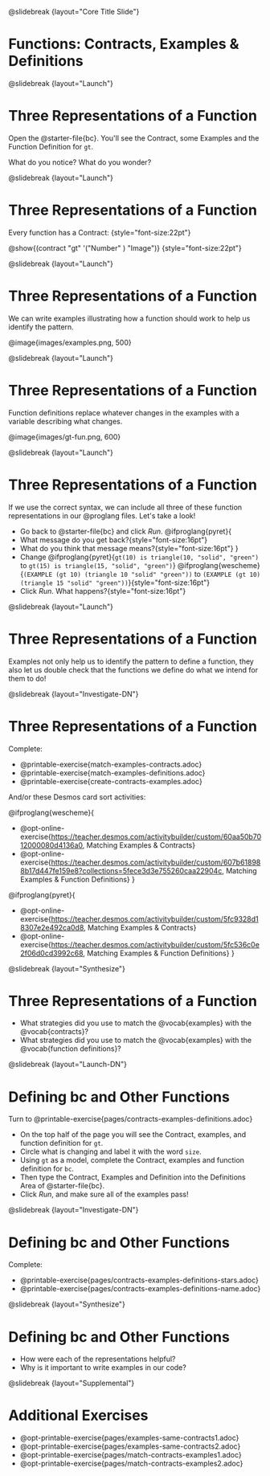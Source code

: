 @slidebreak
{layout="Core Title Slide"}
# Functions: Contracts, Examples & Definitions

<!--
To learn more about how to use PearDeck, and how to view the embedded links on these slides without going into present mode visit https://help.peardeck.com/en
-->
@slidebreak
{layout="Launch"}
# Three Representations of a Function

Open the @starter-file{bc}. You'll see the Contract, some Examples and the Function Definition for `gt`.

What do you notice? What do you wonder?

@slidebreak
{layout="Launch"}
# Three Representations of a Function

Every function has a Contract: {style="font-size:22pt"}


@show{(contract "gt" '("Number" ) "Image")} {style="font-size:22pt"}

@slidebreak
{layout="Launch"}
# Three Representations of a Function

We can write examples illustrating how a function should work to help us identify the pattern.


@image{images/examples.png, 500}

@slidebreak
{layout="Launch"}
# Three Representations of a Function

Function definitions replace whatever changes in the examples with a variable describing what changes.

@image{images/gt-fun.png, 600}

@slidebreak
{layout="Launch"}
# Three Representations of a Function

If we use the correct syntax, we can include all three of these function representations in our @proglang files. Let's take a look!

* Go back to @starter-file{bc} and click *Run*.
@ifproglang{pyret}{
* What message do you get back?{style="font-size:16pt"}
* What do you think that message means?{style="font-size:16pt"}
}
* Change @ifproglang{pyret}{`gt(10) is triangle(10, "solid", "green")` to `gt(15) is triangle(15, "solid", "green")`}
@ifproglang{wescheme}{`(EXAMPLE (gt 10) (triangle 10 "solid" "green"))` to `(EXAMPLE (gt 10) (triangle 15 "solid" "green"))`}{style="font-size:16pt"}
* Click *Run*. What happens?{style="font-size:16pt"}

@slidebreak
{layout="Launch"}
# Three Representations of a Function

Examples not only help us to identify the pattern to define a function, they also let us double check that the functions we define do what we intend for them to do!

@slidebreak
{layout="Investigate-DN"}
# Three Representations of a Function

Complete:

- @printable-exercise{match-examples-contracts.adoc}
- @printable-exercise{match-examples-definitions.adoc}
- @printable-exercise{create-contracts-examples.adoc}

And/or these Desmos card sort activities:

@ifproglang{wescheme}{
- @opt-online-exercise{https://teacher.desmos.com/activitybuilder/custom/60aa50b7012000080d4136a0, Matching Examples & Contracts}
- @opt-online-exercise{https://teacher.desmos.com/activitybuilder/custom/607b618988b17d447fe159e8?collections=5fece3d3e755260caa22904c, Matching Examples & Function Definitions}
}

@ifproglang{pyret}{
- @opt-online-exercise{https://teacher.desmos.com/activitybuilder/custom/5fc9328d18307e2e492ca0d8, Matching Examples & Contracts}
- @opt-online-exercise{https://teacher.desmos.com/activitybuilder/custom/5fc536c0e2f06d0cd3992c68, Matching Examples & Function Definitions}
}


<!--
There are many more materials for students to work with in the Additional Practice section at the end of the lesson!
-->

@slidebreak
{layout="Synthesize"}
# Three Representations of a Function

- What strategies did you use to match the @vocab{examples} with the @vocab{contracts}?
- What strategies did you use to match the @vocab{examples} with the @vocab{function definitions}?

@slidebreak
{layout="Launch-DN"}
# Defining bc and Other Functions

Turn to @printable-exercise{pages/contracts-examples-definitions.adoc}

* On the top half of the page you will see the Contract, examples, and function definition for `gt`. 
* Circle what is changing and label it with the word `size`. 
* Using `gt` as a model, complete the Contract, examples and function definition for `bc`.  
* Then type the Contract, Examples and Definition into the Definitions Area of @starter-file{bc}. 
* Click *Run*, and make sure all of the examples pass!

@slidebreak
{layout="Investigate-DN"}
# Defining bc and Other Functions

Complete:
- @printable-exercise{pages/contracts-examples-definitions-stars.adoc} 
- @printable-exercise{pages/contracts-examples-definitions-name.adoc}

<!--
As students work, walk around the room and make sure that they are circling what changes in the examples and labeling it with a variable name that reflects what it represents.
-->

@slidebreak
{layout="Synthesize"}
# Defining bc and Other Functions

- How were each of the representations helpful?
- Why is it important to write examples in our code?

@slidebreak
{layout="Supplemental"}
# Additional Exercises

- @opt-printable-exercise{pages/examples-same-contracts1.adoc}
- @opt-printable-exercise{pages/examples-same-contracts2.adoc}
- @opt-printable-exercise{pages/match-contracts-examples1.adoc}
- @opt-printable-exercise{pages/match-contracts-examples2.adoc}

